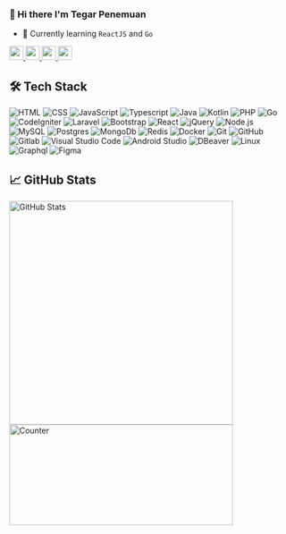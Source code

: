 ### 👋 Hi there I'm Tegar Penemuan

- 🔭 Currently learning `ReactJS` and `Go`

<p>
    <a href="https://www.linkedin.com/in/tegar-penemuan-802727186/">
        <img src="https://img.shields.io/badge/linkedin-%230077B5.svg?&style=for-the-badge&logo=linkedin&logoColor=white" height="25">
    </a> 
    <a href="https://medium.com/@tegarpenemuan">
        <img src="https://img.shields.io/badge/Medium-12100E?style=for-the-badge&logo=medium&logoColor=white" height="25">
    </a> 
    <a href="https://www.youtube.com/@TegarPenemuan">
        <img src="https://img.shields.io/badge/Youtube-E4405F?style=for-the-badge&logo=youtube&logoColor=white" height="25">
    </a>
    <a href="https://github.com/tegarpenemuan">
        <img src="https://img.shields.io/badge/github-12100E?.svg?&style=for-the-badge&logo=github&logoColor=white" height="25">
    </a>  
</p>

## 🛠️ Tech Stack

![HTML](https://img.shields.io/badge/-HTML-05122A?style=flat&logo=HTML5)
![CSS](https://img.shields.io/badge/-CSS-05122A?style=flat&logo=CSS3&logoColor=1572B6)
![JavaScript](https://img.shields.io/badge/-JavaScript-05122A?style=flat&logo=javascript)
![Typescript](https://img.shields.io/badge/-Typescript-05122A?style=flat&logo=typescript)
![Java](https://img.shields.io/badge/-Java-05122A?style=flat&logo=openjdk&logoColor=EAEAEA)
![Kotlin](https://img.shields.io/badge/-Kotlin-05122A?style=flat&logo=kotlin)
![PHP](https://img.shields.io/badge/-PHP-05122A?style=flat&logo=php)
![Go](https://img.shields.io/badge/-Go-05122A?style=flat&logo=go&logoColor=007ACC)
![CodeIgniter](https://img.shields.io/badge/-CodeIgniter-05122A?style=flat&logo=CodeIgniter)
![Laravel](https://img.shields.io/badge/-Laravel-05122A?style=flat&logo=Laravel)
![Bootstrap](https://img.shields.io/badge/-Bootstrap-05122A?style=flat&logo=bootstrap&logoColor=563D7C)
![React](https://img.shields.io/badge/-React-05122A?style=flat&logo=react)
![jQuery](https://img.shields.io/badge/-jQuery-05122A?style=flat&logo=jQuery)
![Node.js](https://img.shields.io/badge/-Node.js-05122A?style=flat&logo=node.js)
![MySQL](https://img.shields.io/badge/-MySQL-05122A?style=flat&logo=MySQL)
![Postgres](https://img.shields.io/badge/-Postgres-05122A?style=flat&logo=postgresql)
![MongoDb](https://img.shields.io/badge/-MongoDB-05122A?style=flat&logo=mongodb)
![Redis](https://img.shields.io/badge/-Redis-05122A?style=flat&logo=redis&logoColor=EA4C89)
![Docker](https://img.shields.io/badge/-Docker-05122A?style=flat&logo=docker)
![Git](https://img.shields.io/badge/-Git-05122A?style=flat&logo=git)
![GitHub](https://img.shields.io/badge/-GitHub-05122A?style=flat&logo=github)
![Gitlab](https://img.shields.io/badge/-Gitlab-05122A?style=flat&logo=gitlab)
![Visual Studio Code](https://img.shields.io/badge/-Visual%20Studio%20Code-05122A?style=flat&logo=visual-studio-code&logoColor=007ACC)
![Android Studio](https://img.shields.io/badge/-Android%20Studio-05122A?style=flat&logo=android-studio)
![DBeaver](https://img.shields.io/badge/-DBeaver-05122A?style=flat&logo=dbeaver)
![Linux](https://img.shields.io/badge/-Linux-05122A?style=flat&logo=linux&logoColor=EAEAEA)
![Graphql](https://img.shields.io/badge/-Graphql-05122A?style=flat&logo=graphql&logoColor=EA4C89)
![Figma](https://img.shields.io/badge/-figma-05122A?style=flat&logo=figma)

## 📈 GitHub Stats

<span>
  <img src="https://github-readme-stats.vercel.app/api?username=tegarpenemuan&count_private=true&show_icons=true&theme=radical&show_owner=true" alt="GitHub Stats" width=400></span>
<span>
<img src="https://github-readme-stats.vercel.app/api/top-langs/?username=tegarpenemuan&layout=compact&count_private=true&hide=html,css,php,tsql,roff,scss,hack,shell&langs_count=12" alt="Counter" width=400 height=180>
</span>
